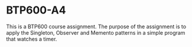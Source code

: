 # BTP600-A4
This is a BTP600 course assignment. The purpose of the assignment is to apply the Singleton, Observer and Memento patterns in a simple program that watches a timer.
